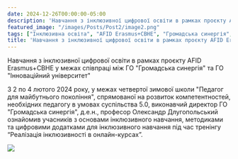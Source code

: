 ```yaml
---
date: 2024-12-26T00:00:00-05:00
description: 'Навчання з інклюзивної цифрової освіти в рамках проєкту AFID Erasmus+CBHE'
featured_image: "/images/Posts/Post2/image2.png"
tags: ["Інклюзивна освіта", "AFID Erasmus+CBHE", "Громадська синергія", "Інноваційний університет", "Онлайн-навчання", "Суспільство 5.0", "Підготовка педагогів", "Цифрові додатки", "Зимова школа"]
title: 'Навчання з інклюзивної цифрової освіти в рамках проєкту AFID Erasmus+CBHE'
---
```


Навчання з інклюзивної цифрової освіти в рамках проєкту AFID Erasmus+CBHE у межах співпраці між ГО "Громадська синергія" та ГО "Інноваційний університет"

З 2 по 4 лютого 2024 року, у межах четвертої зимової школи "Педагог для майбутнього покоління", спрямованої на розвиток компетентностей, необхідних педагогу в умовах суспільства 5.0, виконавчий директор ГО "Громадська синергія", д.е.н., професор Олександр Длугопольський ознайомив учасників з основами інклюзивного навчання, методиками та цифровими додатками для інклюзивного навчання під час тренінгу “Реалізація інклюзивності в онлайн-курсах”.<br/>

<img src="/images/Posts/Post2/image1.png"/>
